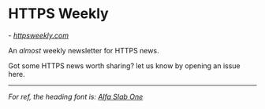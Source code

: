 
# HTTPS Weekly
*- [httpsweekly.com](https://httpsweekly.com/)*

An *almost* weekly newsletter for HTTPS news. 

Got some HTTPS news worth sharing? let us know by opening an issue here.

-------------------------
*For ref, the heading font is: [Alfa Slab One](https://fonts.google.com/specimen/Alfa+Slab+One)*
